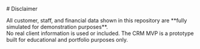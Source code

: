 \# Disclaimer

All customer, staff, and financial data shown in this repository are \*\*fully simulated for demonstration purposes\*\*.    
No real client information is used or included. The CRM MVP is a prototype built for educational and portfolio purposes only.

